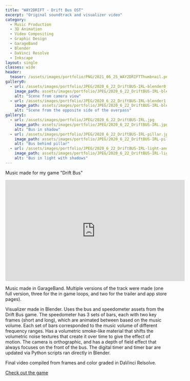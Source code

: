 ```yaml
---
title: "WAY2DRIFT - Drift Bus OST"
excerpt: "Original soundtrack and visualizer video"
category:
  - Music Production
  - 3D Animation
  - Video Compositing
  - Graphic Design
  - GarageBand
  - Blender
  - DaVinci Resolve
  - Inkscape
layout: single
classes: wide
header:
  teaser: /assets/images/portfolio/PNG/2021_06_25_WAY2DRIFTThumbnail.png
gallery0:
  - url: /assets/images/portfolio/JPEG/2020_6_22_DriftBUS-IRL-blender0.jpg
    image_path: assets/images/portfolio/JPEG/2020_6_22_DriftBUS-IRL-blender0.jpg
    alt: "Scene from camera view"
  - url: /assets/images/portfolio/JPEG/2020_6_22_DriftBUS-IRL-blender1.jpg
    image_path: assets/images/portfolio/JPEG/2020_6_22_DriftBUS-IRL-blender1.jpg
    alt: "Scene from the opposite side of the overpass"
gallery1:
  - url: /assets/images/portfolio/JPEG/2020_6_22_DriftBUS-IRL.jpg
    image_path: assets/images/portfolio/JPEG/2020_6_22_DriftBUS-IRL.jpg
    alt: "Bus in shadow"
  - url: /assets/images/portfolio/JPEG/2020_6_22_DriftBUS-IRL-pillar.jpg
    image_path: assets/images/portfolio/JPEG/2020_6_22_DriftBUS-IRL-pillar.jpg
    alt: "Bus behind pillar"
  - url: /assets/images/portfolio/JPEG/2020_6_22_DriftBUS-IRL-light-and-shadows.jpg
    image_path: assets/images/portfolio/JPEG/2020_6_22_DriftBUS-IRL-light-and-shadows.jpg
    alt: "Bus in light with shadows"
---
```


Music made for my game "Drift Bus"

<iframe width="560" height="315" src="https://www.youtube.com/embed/3ugWOGQr02Y" title="YouTube video player" frameborder="0" allow="accelerometer; autoplay; clipboard-write; encrypted-media; gyroscope; picture-in-picture" allowfullscreen></iframe>
<a></a>

Music made in GarageBand. Multiple versions of the track were made (one full version, three for the in game loops, and two for the trailer and app store pages).

Visualizer made in Blender. Uses the bus and speedometer assets from the Drift Bus game. The speedometer has 3 sets of bars, each with two key frames (short and long), which are animated between based on the music volume. Each set of bars corresponded to the music volume of different frequency ranges. Has a volumetric smoke-like material that shifts the volumetric noise textures that create it over time to give the effect of motion. The camera is orthographic, and has a depth of field effect that always focuses on the front of the bus. The digital timer and timer bar are updated via Python scripts ran directly in Blender.

Final video compiled from frames and color graded in DaVinci Relsolve.

[Check out the game](/mobile%20app%20development/unity/3d%20animation/video%20compositing/graphic%20design/music%20production/blender/davinci%20resolve/krita/inkscape/Drift-Bus-Game/)
